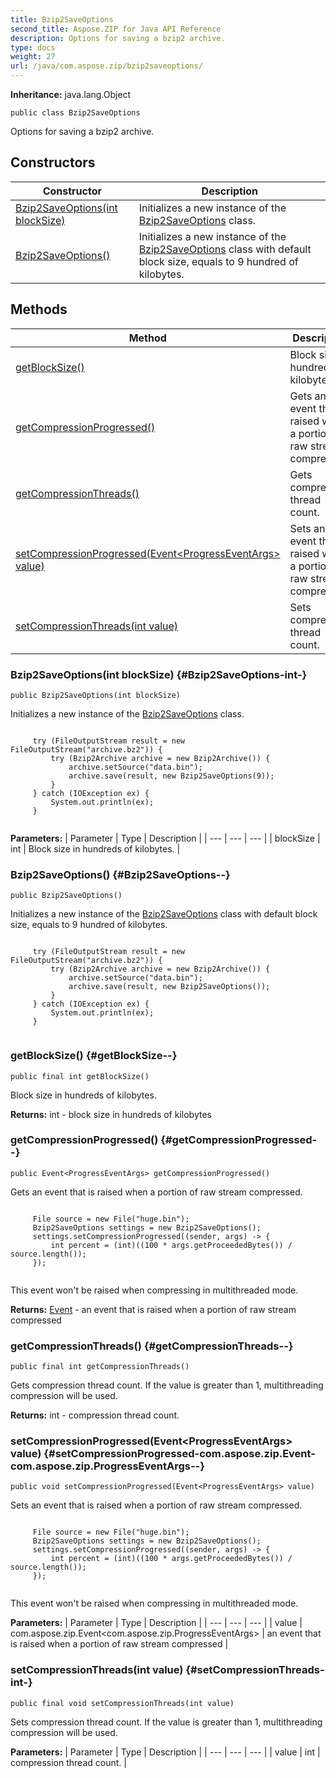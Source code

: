 ```yaml
---
title: Bzip2SaveOptions
second_title: Aspose.ZIP for Java API Reference
description: Options for saving a bzip2 archive.
type: docs
weight: 27
url: /java/com.aspose.zip/bzip2saveoptions/
---
```


**Inheritance:**
java.lang.Object
```
public class Bzip2SaveOptions
```

Options for saving a bzip2 archive.
## Constructors

| Constructor | Description |
| --- | --- |
| [Bzip2SaveOptions(int blockSize)](#Bzip2SaveOptions-int-) | Initializes a new instance of the [Bzip2SaveOptions](../../com.aspose.zip/bzip2saveoptions) class. |
| [Bzip2SaveOptions()](#Bzip2SaveOptions--) | Initializes a new instance of the [Bzip2SaveOptions](../../com.aspose.zip/bzip2saveoptions) class with default block size, equals to 9 hundred of kilobytes. |
## Methods

| Method | Description |
| --- | --- |
| [getBlockSize()](#getBlockSize--) | Block size in hundreds of kilobytes. |
| [getCompressionProgressed()](#getCompressionProgressed--) | Gets an event that is raised when a portion of raw stream compressed. |
| [getCompressionThreads()](#getCompressionThreads--) | Gets compression thread count. |
| [setCompressionProgressed(Event&lt;ProgressEventArgs&gt; value)](#setCompressionProgressed-com.aspose.zip.Event-com.aspose.zip.ProgressEventArgs--) | Sets an event that is raised when a portion of raw stream compressed. |
| [setCompressionThreads(int value)](#setCompressionThreads-int-) | Sets compression thread count. |
### Bzip2SaveOptions(int blockSize) {#Bzip2SaveOptions-int-}
```
public Bzip2SaveOptions(int blockSize)
```


Initializes a new instance of the [Bzip2SaveOptions](../../com.aspose.zip/bzip2saveoptions) class.

```

     try (FileOutputStream result = new FileOutputStream("archive.bz2")) {
         try (Bzip2Archive archive = new Bzip2Archive()) {
             archive.setSource("data.bin");
             archive.save(result, new Bzip2SaveOptions(9));
         }
     } catch (IOException ex) {
         System.out.println(ex);
     }
 
```



**Parameters:**
| Parameter | Type | Description |
| --- | --- | --- |
| blockSize | int | Block size in hundreds of kilobytes. |

### Bzip2SaveOptions() {#Bzip2SaveOptions--}
```
public Bzip2SaveOptions()
```


Initializes a new instance of the [Bzip2SaveOptions](../../com.aspose.zip/bzip2saveoptions) class with default block size, equals to 9 hundred of kilobytes.

```

     try (FileOutputStream result = new FileOutputStream("archive.bz2")) {
         try (Bzip2Archive archive = new Bzip2Archive()) {
             archive.setSource("data.bin");
             archive.save(result, new Bzip2SaveOptions());
         }
     } catch (IOException ex) {
         System.out.println(ex);
     }
 
```



### getBlockSize() {#getBlockSize--}
```
public final int getBlockSize()
```


Block size in hundreds of kilobytes.

**Returns:**
int - block size in hundreds of kilobytes
### getCompressionProgressed() {#getCompressionProgressed--}
```
public Event<ProgressEventArgs> getCompressionProgressed()
```


Gets an event that is raised when a portion of raw stream compressed.

```

     File source = new File("huge.bin");
     Bzip2SaveOptions settings = new Bzip2SaveOptions();
     settings.setCompressionProgressed((sender, args) -> {
         int percent = (int)((100 * args.getProceededBytes()) / source.length());
     });
 
```

This event won't be raised when compressing in multithreaded mode.

**Returns:**
[Event](../../com.aspose.zip/event) - an event that is raised when a portion of raw stream compressed
### getCompressionThreads() {#getCompressionThreads--}
```
public final int getCompressionThreads()
```


Gets compression thread count. If the value is greater than 1, multithreading compression will be used.

**Returns:**
int - compression thread count.
### setCompressionProgressed(Event&lt;ProgressEventArgs&gt; value) {#setCompressionProgressed-com.aspose.zip.Event-com.aspose.zip.ProgressEventArgs--}
```
public void setCompressionProgressed(Event<ProgressEventArgs> value)
```


Sets an event that is raised when a portion of raw stream compressed.

```

     File source = new File("huge.bin");
     Bzip2SaveOptions settings = new Bzip2SaveOptions();
     settings.setCompressionProgressed((sender, args) -> {
         int percent = (int)((100 * args.getProceededBytes()) / source.length());
     });
 
```

This event won't be raised when compressing in multithreaded mode.

**Parameters:**
| Parameter | Type | Description |
| --- | --- | --- |
| value | com.aspose.zip.Event&lt;com.aspose.zip.ProgressEventArgs&gt; | an event that is raised when a portion of raw stream compressed |

### setCompressionThreads(int value) {#setCompressionThreads-int-}
```
public final void setCompressionThreads(int value)
```


Sets compression thread count. If the value is greater than 1, multithreading compression will be used.

**Parameters:**
| Parameter | Type | Description |
| --- | --- | --- |
| value | int | compression thread count. |

